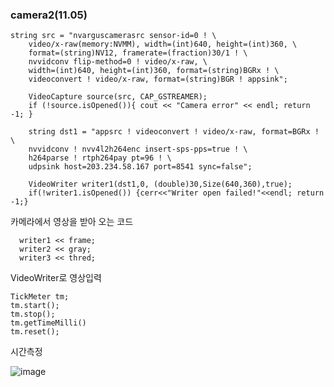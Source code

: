 ### camera2(11.05)
```
string src = "nvarguscamerasrc sensor-id=0 ! \
	video/x-raw(memory:NVMM), width=(int)640, height=(int)360, \
    format=(string)NV12, framerate=(fraction)30/1 ! \
	nvvidconv flip-method=0 ! video/x-raw, \
	width=(int)640, height=(int)360, format=(string)BGRx ! \
	videoconvert ! video/x-raw, format=(string)BGR ! appsink"; 

    VideoCapture source(src, CAP_GSTREAMER); 
    if (!source.isOpened()){ cout << "Camera error" << endl; return -1; }

    string dst1 = "appsrc ! videoconvert ! video/x-raw, format=BGRx ! \
	nvvidconv ! nvv4l2h264enc insert-sps-pps=true ! \
	h264parse ! rtph264pay pt=96 ! \
	udpsink host=203.234.58.167 port=8541 sync=false";
	
    VideoWriter writer1(dst1,0, (double)30,Size(640,360),true);
    if(!writer1.isOpened()) {cerr<<"Writer open failed!"<<endl; return -1;}
```
카메라에서 영상을 받아 오는 코드
```
  writer1 << frame;
  writer2 << gray;
  writer3 << thred;
```
VideoWriter로 영상입력
```
TickMeter tm;
tm.start();
tm.stop();
tm.getTimeMilli()
tm.reset();
```
시간측정

![image](https://github.com/user-attachments/assets/3637ac65-e3da-4353-9c3a-1ada74089a20)

